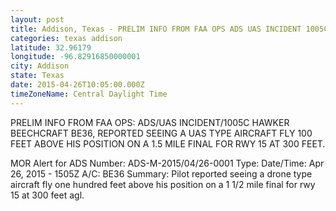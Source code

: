 ```yaml
---
layout: post
title: Addison, Texas - PRELIM INFO FROM FAA OPS ADS UAS INCIDENT 1005C HAWKER BEECHCRAFT BE36 REPORTED SEEING A
categories: texas addison
latitude: 32.96179
longitude: -96.82916850000001
city: Addison
state: Texas
date: 2015-04-26T10:05:00.000Z
timeZoneName: Central Daylight Time
---
```


PRELIM INFO FROM FAA OPS: ADS/UAS INCIDENT/1005C HAWKER BEECHCRAFT BE36, REPORTED SEEING A UAS TYPE AIRCRAFT FLY 100 FEET ABOVE HIS POSITION ON A 1.5 MILE FINAL FOR RWY 15 AT 300 FEET. 

MOR Alert for ADS
Number: ADS-M-2015/04/26-0001
Type: 
Date/Time: Apr 26, 2015 - 1505Z
A/C: BE36
Summary: Pilot reported seeing a drone type aircraft fly one hundred feet above his position on a 1 1/2 mile final for rwy 15 at 300 feet agl. 